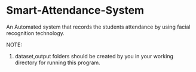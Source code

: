 # Smart-Attendance-System
An Automated system that records the students attendance by using facial recognition technology. 

NOTE:
1. dataset,output folders should be created by you in your working directory for running this program.
